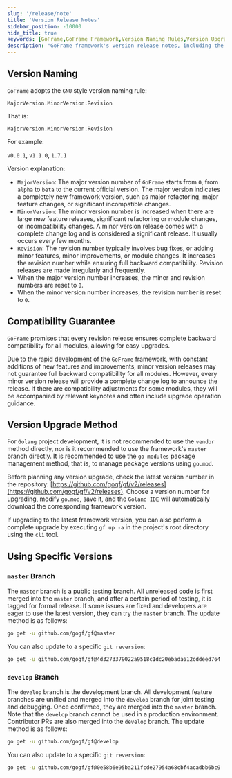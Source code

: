 ```yaml
---
slug: '/release/note'
title: 'Version Release Notes'
sidebar_position: -10000
hide_title: true
keywords: [GoFrame,GoFrame Framework,Version Naming Rules,Version Upgrade,Compatibility Guarantee,GNU Style,Major Version,Minor Version,Revision Version,go modules]
description: "GoFrame framework's version release notes, including the GNU-style version naming rules, how to ensure compatibility between versions, and recommended upgrade methods. Additionally, it introduces the usage notes and operation methods of the master and develop branches to ensure developers can efficiently manage and upgrade the framework versions."
---
```


## Version Naming

`GoFrame` adopts the `GNU` style version naming rule:

`MajorVersion.MinorVersion.Revision`

That is:

`MajorVersion.MinorVersion.Revision`

For example:

`v0.0.1`, `v1.1.0`, `1.7.1`

Version explanation:
- `MajorVersion`: The major version number of `GoFrame` starts from `0`, from `alpha` to `beta` to the current official version. The major version indicates a completely new framework version, such as major refactoring, major feature changes, or significant incompatible changes.
- `MinorVersion`: The minor version number is increased when there are large new feature releases, significant refactoring or module changes, or incompatibility changes. A minor version release comes with a complete change log and is considered a significant release. It usually occurs every few months.
- `Revision`: The revision number typically involves bug fixes, or adding minor features, minor improvements, or module changes. It increases the revision number while ensuring full backward compatibility. Revision releases are made irregularly and frequently.
- When the major version number increases, the minor and revision numbers are reset to `0`.
- When the minor version number increases, the revision number is reset to `0`.

## Compatibility Guarantee

`GoFrame` promises that every revision release ensures complete backward compatibility for all modules, allowing for easy upgrades.

Due to the rapid development of the `GoFrame` framework, with constant additions of new features and improvements, minor version releases may not guarantee full backward compatibility for all modules. However, every minor version release will provide a complete change log to announce the release. If there are compatibility adjustments for some modules, they will be accompanied by relevant keynotes and often include upgrade operation guidance.

## Version Upgrade Method

For `Golang` project development, it is not recommended to use the `vendor` method directly, nor is it recommended to use the framework's `master` branch directly. It is recommended to use the `go modules` package management method, that is, to manage package versions using `go.mod`.

Before planning any version upgrade, check the latest version number in the repository: [https://github.com/gogf/gf/v2/releases](https://github.com/gogf/gf/v2/releases). Choose a version number for upgrading, modify `go.mod`, save it, and the `Goland IDE` will automatically download the corresponding framework version.

If upgrading to the latest framework version, you can also perform a complete upgrade by executing `gf up -a` in the project's root directory using the `cli` tool.

## Using Specific Versions

### `master` Branch

The `master` branch is a public testing branch. All unreleased code is first merged into the `master` branch, and after a certain period of testing, it is tagged for formal release. If some issues are fixed and developers are eager to use the latest version, they can try the `master` branch. The update method is as follows:

```bash
go get -u github.com/gogf/gf@master
```

You can also update to a specific `git reversion`:

```bash
go get -u github.com/gogf/gf@4d3273379022a9518c1dc20ebada612cddeed764
```

### `develop` Branch

The `develop` branch is the development branch. All development feature branches are unified and merged into the `develop` branch for joint testing and debugging. Once confirmed, they are merged into the `master` branch. Note that the `develop` branch cannot be used in a production environment. Contributor PRs are also merged into the `develop` branch. The update method is as follows:

```bash
go get -u github.com/gogf/gf@develop
```

You can also update to a specific `git reversion`:

```bash
go get -u github.com/gogf/gf@0e58b6e95ba211fcde27954a68cbf4acadbb6bc9
```